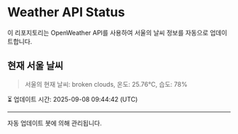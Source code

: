 
# Weather API Status

이 리포지토리는 OpenWeather API를 사용하여 서울의 날씨 정보를 자동으로 업데이트합니다.

## 현재 서울 날씨
> 서울의 현재 날씨: broken clouds, 온도: 25.76°C, 습도: 78%

⏳ 업데이트 시간: 2025-09-08 09:44:42 (UTC)

---
자동 업데이트 봇에 의해 관리됩니다.
